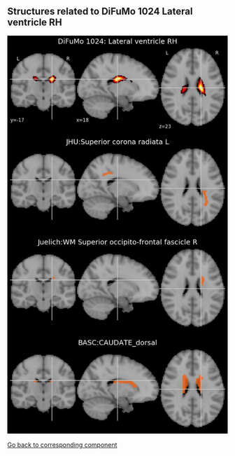 


## Structures related to DiFuMo 1024 Lateral ventricle RH

![99](99.jpg "Structures related to DiFuMo 1024 Lateral ventricle RH")

[Go back to corresponding component](https://parietal-inria.github.io/DiFuMo/1024/html/99.html)